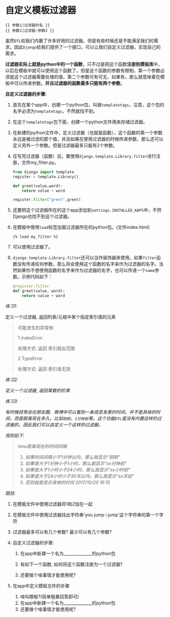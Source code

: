 # 自定义模板过滤器

``````django
{{ 参数1|过滤器的名 }}
{{ 参数1|过滤器:参数2 }}
``````

虽然`DTL`给我们内置了许多好用的过滤器。但是有些时候还是不能满足我们的需求。因此`Django`给我们提供了一个接口，可以让我们自定义过滤器，实现自己的需求。

**过滤器实际上就是python中的一个函数**，只不过是把这个函数**注册到模板库**中，以后在模板中就可以使用这个函数了。但是这个函数的参数有限制，第一个参数必须是这个过滤器需要处理的值，第二个参数可有可无，如果有，那么就意味着在模板中可以传递参数。**并且过滤器的函数最多只能有两个参数**。

**自定义过滤器的步骤:**

1. 首先在某个app中，创建一个python包，叫做`templatetags`，注意，这个包的名字必须为`templatetags`，不然就找不到。

2. 在这个`templatetags`包下面，创建一个python文件用来存储过滤器。

3. 在新建的python文件中，定义过滤器（也就是函数），这个函数的第一个参数永远是被过滤的那个值，并且如果在使用过滤器的时候传递参数，那么还可以定义另外一个参数。但是过滤器最多只能有2个参数。

4. 在写完过滤器（函数）后，要使用`django.template.Library.filter`进行注册，文件my_filter.py。

    ``````python
    from django import template
    register = template.Library()
    
    def greet(value,word):
        return value + word
    
    register.filter("greet",greet)
    ``````

5. 还要把这个过滤器所在的这个app添加到`settings.INSTALLED_AAPS`中，不然Django也找不到这个过滤器。

6. 在模板中使用`load`标签加载过滤器所在的python包。(文件index.html)

    ```
    {% load my_filter %}
    ```

7. 可以使用过滤器了。

8. `django.template.Library.filter`还可以当作装饰器来使用。如果`filter`函数没有传递任何参数，那么将会使用这个函数的名字来作为过滤器的名字。当然如果你不想使用函数的名字来作为过滤器的名字，也可以传递一个`name`参数。示例代码如下：
    ```python
    @register.filter
    def greet(value, word):
        return value + word
    ```



*练习1:*

定义一个过滤器, 返回列表/元祖中某个指定索引值的元素

> 可能发生的异常有:
>
>  1 indexError  
>
> 处理方式: 返回 索引超出范围
>
>  2 TypeError
>
> 处理方式: 返回 索引值无效

*练习2:*

*定义一个过滤器, 返回某数的阶乘*

*练习3:*

*有时候经常会在朋友圈、微博中可以看到一条信息发表的时间，并不是具体的时间，而是距离现在多久。比如`刚刚`，`1分钟前`等。这个功能`DTL`是没有内置这样的过滤器的，因此我们可以自定义一个这样的过滤器。*

*规则如下:*

> *time距离现在的时间间隔*
>
> 1. *如果时间间隔小于1分钟以内，那么就显示“刚刚”*
> 2. *如果是大于1分钟小于1小时，那么就显示“xx分钟前”*
> 3. *如果是大于1小时小于24小时，那么就显示“xx小时前”*
> 4. *如果是大于24小时小于30天以内，那么就显示“xx天前”*
> 5. *否则就是显示具体的时间 2017/10/20 16:15*

*题目:*

1. 在模板文件中使用过滤器将1和2加在一起

1. 在模板文件中使用过滤器找出字符串'you jump i jump'这个字符串的第一个字符

1. 过滤器最多可以有几个参数? 最少可以有几个参数?

2. 自定义过滤器的步骤:

   1. 在app中新建一个名为______________的python包

   2. 有如下一个函数, 如何将这个函数注册为一个过滤器?

      

   3. 还要做个啥事情才能使用呢?

3. 在app中定义模板文件的步骤

   1. 啥叫模板?(简单粗暴回答即可)
   2. 在app中新建一个名为______________的python包
   3. 还要做个啥事情才能使用呢?

